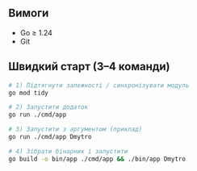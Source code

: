 ## Вимоги
- Go ≥ 1.24
- Git

## Швидкий старт (3–4 команди)
```bash
# 1) Підтягнути залежності / синхронізувати модуль
go mod tidy

# 2) Запустити додаток
go run ./cmd/app

# 3) Запустити з аргументом (приклад)
go run ./cmd/app Dmytro

# 4) Зібрати бінарник і запустити
go build -o bin/app ./cmd/app && ./bin/app Dmytro
